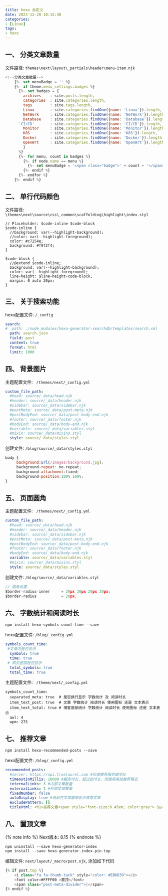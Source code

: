 ```yaml
---
title: hexo 自定义
date: 2023-12-28 10:15:40
categories: 
- [Linux]
tags: 
- hexo
---
```



## 一、 分类文章数量

文件路径: ``` themes\next\layout\_partials\header\menu-item.njk ```

``` javascript
<!--分类文章数量-->
    {%- set menuBadge = '' %}
    {%- if theme.menu_settings.badges %}
      {%- set badges = {
        archives    : site.posts.length,
        categories  : site.categories.length,
        tags        : site.tags.length,
        Linux       : site.categories.findOne({name: 'Linux'}).length,
        NetWork     : site.categories.findOne({name: 'NetWork'}).length,
        Database    : site.categories.findOne({name: 'Database'}).length,
      'CI/CD'       : site.categories.findOne({name: 'CI/CD'}).length,
        Monitor     : site.categories.findOne({name: 'Monitor'}).length,
        K8S         : site.categories.findOne({name: 'K8S'}).length,
        Docker      : site.categories.findOne({name: 'Docker'}).length,
        OpenWrt     : site.categories.findOne({name: 'OpenWrt'}).length
        }
      %}
      {%- for menu, count in badges %}
        {%- if node.name == menu %}
          {%- set menuBadge = '<span class="badge">' + count + '</span>' %}
        {%- endif %}
      {%- endfor %}
    {%- endif %}
```

## 二、 单行代码颜色

文件路径: ```\themes\next\source\css\_common\scaffolding\highlight\index.styl```

```
// Placeholder: $code-inline $code-block
$code-inline {
  //background: var(--highlight-background);
  //color: var(--highlight-foreground);
  color: #c7254e;
  background: #f9f2f4;
}

$code-block {
  //@extend $code-inline;
  background: var(--highlight-background);
  color: var(--highlight-foreground);
  line-height: $line-height-code-block;
  margin: 0 auto 20px;
}
```


## 三、 关于搜索功能

hexo配置文件: ```/_config```

``` yml
search:
#  path: ./node_modules/hexo-generator-searchdb/templates/search.xml
  path: search.json
  field: post
  content: true
  format: html
  limit: 1000
```


## 四、 背景图片

主题配置文件: ``` /themes/next/_config.yml```

```yml
custom_file_path:
  #head: source/_data/head.njk
  #header: source/_data/header.njk
  #sidebar: source/_data/sidebar.njk
  #postMeta: source/_data/post-meta.njk
  #postBodyEnd: source/_data/post-body-end.njk
  #footer: source/_data/footer.njk
  #bodyEnd: source/_data/body-end.njk
  #variable: source/_data/variables.styl
  #mixin: source/_data/mixins.styl
  style: source/_data/styles.styl
```

创建文件: ``` /blog/source/_data/styles.styl ```

``` javascript
body {
     background:url(/images/background.jpg);
     background-repeat: no-repeat;
     background-attachment:fixed;
     background-position:100% 100%;
}
```

## 五、 页面圆角

主题配置文件: ``` /themes/next/_config.yml```

```yml
custom_file_path:
  #head: source/_data/head.njk
  #header: source/_data/header.njk
  #sidebar: source/_data/sidebar.njk
  #postMeta: source/_data/post-meta.njk
  #postBodyEnd: source/_data/post-body-end.njk
  #footer: source/_data/footer.njk
  #bodyEnd: source/_data/body-end.njk
  variable: source/_data/variables.styl
  #mixin: source/_data/mixins.styl
  style: source/_data/styles.styl
```

创建文件: ``` /blog/source/_data/variables.styl ```

``` javascript
// 圆角设置
$border-radius-inner     = 20px 20px 20px 20px;
$border-radius           = 20px;
```


## 六、 字数统计和阅读时长

``` npm install hexo-symbols-count-time --save ```

hexo配置文件: ```/blog/_config.yml```

``` yml
symbols_count_time:
 #文章内是否显示
  symbols: true
  time: true
 # 网页底部是否显示
  total_symbols: true
  total_time: true
```

主题配置文件: ``` /theme/next/_config.yml```
```
symbols_count_time:
  separated_meta: true  # 是否换行显示 字数统计 及 阅读时长
  item_text_post: true  # 文章 字数统计 阅读时长 使用图标 还是 文本表示
  item_text_total: true # 博客底部统计 字数统计 阅读时长 使用图标 还是 文本表示
  awl: 4
  wpm: 275
```

## 七、 推荐文章

``` npm install hexo-recommended-posts --save ```

hexo配置文件: ```/blog/_config.yml```

``` yml
recommended_posts:
  #server: https://api.truelaurel.com #后端推荐服务器地址
  timeoutInMillis: 10000 #服务时长，超过此时长，则使用离线推荐模式
  internalLinks: 3 #内部文章数量
  externalLinks: 1 #外部文章数量
  fixedNumber: false
  autoDisplay: true #自动在文章底部显示推荐文章
  excludePattern: []
  titleHtml: <h1>推荐文章<span style="font-size:0.45em; color:gray">（由<a href="https://github.com/huiwang/hexo-recommended-posts">hexo文章推荐插件</a>驱动）</span></h1> #自定义标题
```

## 八、 置顶文章

{% note info %}
Next版本: 8.15
{% endnote %}

``` shell
npm uninstall --save hexo-generator-index
npm install --save hexo-generator-index-pin-top
``` 

编辑文件: ```next/layout/_macro/post.njk```, 添加如下代码

``` JavaScript
{% if post.top %}
    <i class="fa fa-thumb-tack" style="color: #EB6D39"></i>
    <font color=#FFFF00 >置顶</font>
    <span class="post-meta-divider">|</span>
{% endif %}
```